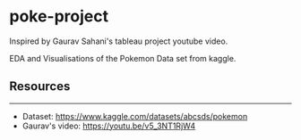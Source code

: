 # poke-project

Inspired by Gaurav Sahani's tableau project youtube video.

EDA and Visualisations of the Pokemon Data set from kaggle.



## Resources
___

- Dataset: https://www.kaggle.com/datasets/abcsds/pokemon
- Gaurav's video: https://youtu.be/v5_3NT1RjW4